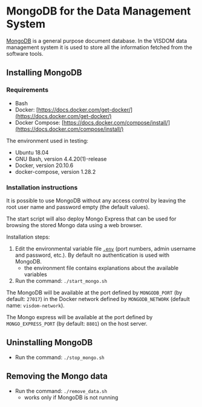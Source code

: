 # MongoDB for the Data Management System

[MongoDB](https://www.mongodb.com/) is a general purpose document database.
In the VISDOM data management system it is used to store all the information fetched from the software tools.

## Installing MongoDB

### Requirements

- Bash
- Docker: [https://docs.docker.com/get-docker/](https://docs.docker.com/get-docker/)
- Docker Compose: [https://docs.docker.com/compose/install/](https://docs.docker.com/compose/install/)

The environment used in testing:

- Ubuntu 18.04
- GNU Bash, version 4.4.20(1)-release
- Docker, version 20.10.6
- docker-compose, version 1.28.2

### Installation instructions

It is possible to use MongoDB without any access control by leaving the root user name and password empty (the default values).

The start script will also deploy Mongo Express that can be used for browsing the stored Mongo data using a web browser.

Installation steps:

1. Edit the environmental variable file [`.env`](.env) (port numbers, admin username and password, etc.). By default no authentication is used with MongoDB.
    - the environment file contains explanations about the available variables
2. Run the command: `./start_mongo.sh`

The MongoDB will be available at the port defined by `MONGODB_PORT` (by default: `27017`) in the Docker network defined by `MONGODB_NETWORK` (default name: `visdom-network`).

The Mongo express will be available at the port defined by `MONGO_EXPRESS_PORT` (by default: `8801`) on the host server.

## Uninstalling MongoDB

- Run the command: `./stop_mongo.sh`

## Removing the Mongo data

- Run the command: `./remove_data.sh`
    - works only if MongoDB is not running
